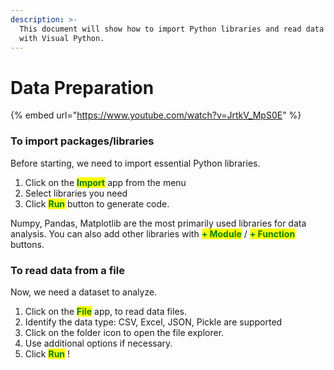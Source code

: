 ```yaml
---
description: >-
  This document will show how to import Python libraries and read data files
  with Visual Python.
---
```


# Data Preparation

{% embed url="https://www.youtube.com/watch?v=JrtkV_MpS0E" %}

### To import packages/libraries

Before starting, we need to import essential Python libraries.

1. Click on the <mark style="color:green;">**Import**</mark> app from the menu
2. Select libraries you need
3. Click <mark style="color:green;">**Run**</mark> button to generate code.

Numpy, Pandas, Matplotlib are the most primarily used libraries for data analysis. You can also add other libraries with <mark style="color:green;">**+ Module**</mark> / <mark style="color:green;">**+ Function**</mark> buttons.

### To read data from a file

Now, we need a dataset to analyze.

1. Click on the <mark style="color:green;">**File**</mark> app, to read data files.&#x20;
2. Identify the data type: CSV, Excel, JSON, Pickle are supported
3. Click on the folder icon to open the file explorer.
4. Use additional options if necessary.
5. Click <mark style="color:green;">**Run**</mark> !

